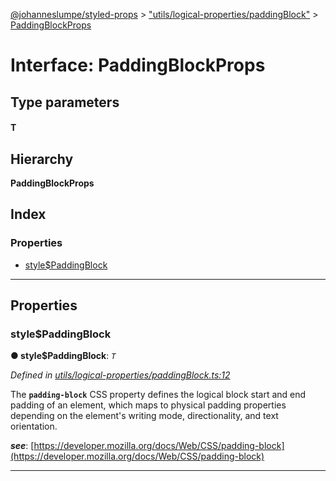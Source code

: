[@johanneslumpe/styled-props](../README.md) > ["utils/logical-properties/paddingBlock"](../modules/_utils_logical_properties_paddingblock_.md) > [PaddingBlockProps](../interfaces/_utils_logical_properties_paddingblock_.paddingblockprops.md)

# Interface: PaddingBlockProps

## Type parameters
#### T 
## Hierarchy

**PaddingBlockProps**

## Index

### Properties

* [style$PaddingBlock](_utils_logical_properties_paddingblock_.paddingblockprops.md#style_paddingblock)

---

## Properties

<a id="style_paddingblock"></a>

###  style$PaddingBlock

**● style$PaddingBlock**: *`T`*

*Defined in [utils/logical-properties/paddingBlock.ts:12](https://github.com/johanneslumpe/styled-props/blob/8e709f1/src/utils/logical-properties/paddingBlock.ts#L12)*

The **`padding-block`** CSS property defines the logical block start and end padding of an element, which maps to physical padding properties depending on the element's writing mode, directionality, and text orientation.

*__see__*: [https://developer.mozilla.org/docs/Web/CSS/padding-block](https://developer.mozilla.org/docs/Web/CSS/padding-block)

___

